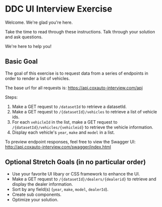 # DDC UI Interview Exercise

Welcome. We're glad you're here.

Take the time to read through these instructions.
Talk through your solution and ask questions.

We're here to help you!

## Basic Goal

The goal of this exercise is to request data from a
series of endpoints in order to render a list of vehicles.

The base url for all requests is:
<https://api.coxauto-interview.com/api>

Steps:

1. Make a GET request to `/datasetId` to retrieve a datasetId.
2. Make a GET request to `/{datasetId}/vehicles` to retrieve a list of vehicle ids.
3. For each `vehicleId` in the list, make a GET request to `/{datasetId}/vehicles/{vehicleid}`
   to retrieve the vehicle information.
4. Display each vehicle's `year`, `make` and `model` in a list.

To preview endpoint responses, feel free to view the Swagger UI:
<http://api.coxauto-interview.com/swagger/index.html>

## Optional Stretch Goals (in no particular order)

- Use your favorite UI libary or CSS framework to enhance the UI.
- Make a GET request to `/{datasetId}/dealers/{dealerid}`
  to retrieve and display the dealer information.
- Sort by any field(s) (`year`, `make`, `model`, `dealerId`).
- Create sub components.
- Optimize your solution.

